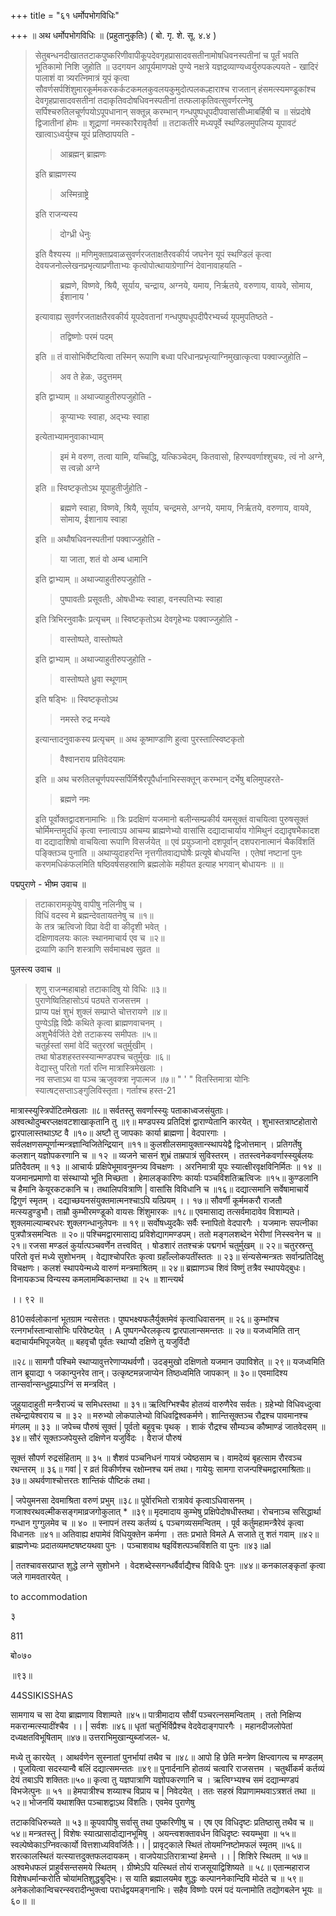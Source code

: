 +++
title = "६१ धर्मोपभोगविधिः"

+++
॥ अथ धर्मोपभोगविधिः ॥ (प्रहुतानुकृतिः) ( बो. गृ. शे. सू. ४.४ ) 

> सेतुबन्धनदीखाततटाकपुष्करिणीवापीकूपदेवगृहप्रासादवसतीनामोषधिवनस्पतीनां च पूर्तं भवति भूतिकामो निशि जुहोति ॥ उदगयन आपूर्यमाणपक्षे पुण्ये नक्षत्रे यज्ञद्रव्याण्यध्वर्युरुपकल्पयते -  खादिरं पालाशं वा त्र्यरत्निमात्रं यूपं कृत्वा सौवर्णसर्पशिंशुमारकूर्ममकरकर्कटकमलकुवलयकुमुदोत्पलकल्हाराश्च राजतान् हंसमत्स्यमण्डूकांश्च देवगृहप्रासादवसतीनां तदाकृतिवदोषधिवनस्पतीनां तत्फलाकृतिवत्सुवर्णरत्नेषु सर्पिश्चरुतिलचूर्णपयोऽपूपधानान् सक्तून्न् करम्भान् गन्धपुष्पधूपदीपवासांसीध्माबर्हिषी च ॥ संप्रदोषे द्विजातीनां होमः ॥ शूद्राणां नमस्कारैरावृतैर्वा ॥ तटाकतीरे मध्यपूर्वे स्थण्डिलमुपलिप्य यूपावटं खात्वाऽध्वर्युश्च यूपं प्रतिष्ठापयति -
>
>> आब्रह्मन् ब्राह्मणः
>
> इति ब्राह्मणस्य 
>
>> अस्मिन्राष्ट्रे
>
> इति राजन्यस्य 
>
>> दोग्ध्री धेनुः
>
> इति वैश्यस्य ॥ मणिमुक्ताप्रवाळसुवर्णरजताक्षतैरवकीर्य जघनेन यूपं स्थण्डिलं कृत्वा देवयजनोल्लेखनप्रभृत्याप्रणीताभ्यः कृत्वोपोत्थायाग्रेणाग्निं देवानावाहयति -
>
>> ब्रह्मणे, विष्णवे, श्रियै, सूर्याय, चन्द्राय, अग्नये, यमाय, निर्ऋतये, वरुणाय, वायवे, सोमाय, ईशानाय ' 
>
> इत्यावाह्य सुवर्णरजताक्षतैरवकीर्य यूपदेवतानां गन्धपुष्पधूपदीपैरभ्यर्च्य यूपमुपतिष्ठते - 
>
>> तद्विष्णोः परमं पदम्
>
> इति ॥ तं वासोभिर्वेष्टयित्वा तस्मिन् रूपाणि बध्वा परिधानप्रभृत्याग्निमुखात्कृत्वा पक्वाज्जुहोति –
>
>> अव ते हेळः, उदुत्तमम्
>
> इति द्वाभ्याम् ॥ अथाज्याहुतीरुपजुहोति - 
>
>> कूप्याभ्यः स्वाहा, अद्भ्यः स्वाहा
>
> इत्येताभ्यामनुवाकाभ्याम् 
>
>> इमं मे वरुण, तत्वा यामि, यच्चिद्धि, यत्किञ्चेदम्, कितवासो, हिरण्यवर्णाश्शुचयः, त्वं नो अग्ने, स त्वन्नो अग्ने
>
> इति ॥ स्विष्टकृतोऽथ यूपाहुतीर्जुहोति - 
>
>> ब्रह्मणे स्वाहा, विष्णवे, श्रियै, सूर्याय, चन्द्रमसे, अग्नये, यमाय, निर्ऋतये, वरुणाय, वायवे, सोमाय, ईशानाय स्वाहा
>
> इति ॥ अथौषधिवनस्पतीनां पक्वाज्जुहोति - 
>
>> या जाता, शतं वो अम्ब धामानि
>
> इति द्वाभ्याम् ॥ अथाज्याहुतीरुपजुहोति - 
>
>> पुष्पावतीः प्रसूवतीः, ओषधीभ्यः स्वाहा, वनस्पतिभ्यः स्वाहा
>
> इति त्रिभिरनुवाकैः प्रत्यृचम् ॥ स्विष्टकृतोऽथ देवगृहेभ्यः पक्वाज्जुहोति - 
>
>> वास्तोष्पते, वास्तोष्पते
>
> इति द्वाभ्याम् ॥ अथाज्याहुतीरुपजुहोति - 
>
>> वास्तोष्पते ध्रुवा स्थूणाम्
>
> इति षड्भिः ॥ स्विष्टकृतोऽथ 
>
>> नमस्ते रुद्र मन्यवे 
>
> इत्यान्तादनुवाकस्य प्रत्यृचम् ॥ अथ कूष्माण्डाणि हुत्वा पुरस्तात्स्विष्टकृतो 
>
>> वैश्वानराय प्रतिवेदयामः
>
> इति ॥ अथ चरुतिलचूर्णपयस्सर्पिर्मिश्रैरपूपैर्धानाभिस्सक्तून् करम्भान् दर्भेषु बलिमुपहरते-
>
>> ब्रह्मणे नमः
>
> इति पूर्वोक्तद्वादशनामाभिः ॥ त्रिः प्रदक्षिणं यजमानो बलीन्सम्प्रकीर्य यमसूक्तं वाचयित्वा पुरुषसूक्तं चोर्मिमन्तमुदधिं कृत्वा स्नात्वाऽप आचम्य ब्राह्मणेभ्यो वासांसि दद्यादाचार्याय गोमिथुनं दद्यादृषभैकादश वा दद्यादाशिषो वाचयित्वा रूपाणि विसर्जयेत् ॥ एवं प्रयुञ्जानो दशपूर्वान् दशपरानात्मानं चैकविंशतिं पङ्क्तिञ्च पुनाति ॥ अथाप्युदाहरन्ति नृत्तगीतवाद्यघोषैः प्रत्यूषे बोधयन्ति । एतेषां नष्टानां पुनः करणमधिकंफलमिति षष्ठिवर्षसहस्राणि ब्रह्मलोके महीयत इत्याह भगवान् बोधायनः ॥  ॥

पद्मपुराणे - भीष्म उवाच ॥ 

> तटाकारामकूपेषु वापीषु नलिनीषु च ।  
विधिं वदस्व मे ब्रह्मन्देवतायतनेषु च ॥१॥  
के तत्र ऋत्विजो विप्रा वेदी वा कीदृशी भवेत् ।  
दक्षिणावलयः कालः स्थानमाचार्य एव च ॥२॥  
द्रव्याणि कानि शस्त्राणि सर्वमाचक्ष्व सुव्रत ॥

पुलस्त्य उवाच ॥ 

> शृणु राजन्महाबाहो तटाकादिषु यो विधिः ॥३॥  
पुराणेष्वितिहासोऽयं पठ्यते राजसत्तम ।  
प्राप्य पक्षं शुभं शुक्लं सम्प्राप्ते चोत्तरायणे ॥४॥  
पुण्येऽह्नि विप्रैः कथिते कृत्वा ब्राह्मणवाचनम् ।  
अशुभैर्वर्जिते देशे तटाकस्य समीपतः ॥५॥  
चतुर्हस्तां समां वेदिं चतुरस्रां चतुर्मुखीम् ।  
तथा षोडशहस्तस्स्यान्मण्डपश्च चतुर्मुखः ॥६॥  
वेद्यास्तु परितो गर्ता रत्नि मात्रास्त्रिमेखलाः ।  
नव सप्ताऽथ वा पञ्च ऋजुवक्त्रा नृपात्मज ॥७॥ 
"
'
"
वितस्तिमात्रा योनिः स्यात्षट्सप्ताऽङ्गुलिविस्तृता। गर्ताश्च हस्त-21

मात्रास्स्युस्त्रिपोंटितमेखलाः ॥८॥ सर्वतस्तु सवर्णास्स्युः पताकाध्वजसंयुताः। अश्वत्थोदुम्बरप्लक्षवटशाखाकृतानि तु ॥९॥ मण्डपस्य प्रतिदिशं द्वाराण्येतानि कारयेत् । शुभास्तत्राष्टहोतारो द्वारपालास्तथाऽष्ट वै ॥१०॥ अष्टौ तु जापकाः कार्या ब्राह्मणा | वेदपारगाः । सर्वलक्षणसम्पूर्णान्मन्त्रज्ञान्विजितेन्द्रियान् ॥११॥ कुलशीलसमायुक्तान्स्थापयेद्वै द्विजोत्तमान् । प्रतिगर्तेषु कलशान् यज्ञोपकरणानि च ॥ १२ ॥ व्यजने चासनं शुभ्रं ताम्रपात्रं सुविस्तरम् । ततस्त्वनेकवर्णास्स्युर्बलयः प्रतिदैवतम् ॥ १३ ॥ आचार्यः प्रक्षिपेभूमावनुमन्त्र्य विचक्षणः । अरनिमात्री यूपः स्यात्क्षीरवृक्षविनिर्मितः ॥ १४ ॥ यजमानप्रमाणो वा संस्थाप्यो भूति मिच्छता । हेमालङ्कारिणः कार्याः पञ्चविंशतिऋत्विजः ॥१५॥ कुण्डलानि च हैमानि केयूरकटकानि च। तथालिपवित्राणि | वासांसि विविधानि च ॥१६॥ दद्यात्समानि सर्वेषामाचार्ये द्विगुणं स्मृतम् । दद्याच्छयनसंयुक्तमात्मनश्चाऽपि यत्प्रियम् ।। १७॥ सौवर्णी कूर्ममकरौ राजतौ मत्स्यडुण्डुभौ। ताम्रौ कुम्भीरमण्डूको वायसः शिंशुमारकः ॥१८॥ एवमासाद्य तत्सर्वमादावेव विशाम्पते। शुक्लमाल्याम्बरधरः शुक्लगन्धानुलेपनः ॥ १९॥ सर्वोषध्युदकैः सर्वैः स्नापितो वेदपारगैः । यजमानः सपत्नीका पुत्रपौत्रसमन्वितः ॥ २०॥ पश्चिमद्वारमासाद्य प्रविशेद्यागमण्डपम्। ततो मङ्गलशब्देन भेरीणां निस्स्वनेन च ॥२१॥ रजसा मण्डलं कुर्यात्पञ्चवर्णेन तत्त्ववित् । षोडशारं ततश्चक्रं पद्मगर्भ चतुर्मुखम् ॥ २२॥ चतुरस्रन्तु परितो वृत्तं मध्ये सुशोभनम् । वेद्याश्चोपरितः कृत्वा ग्रहाँल्लोकपतींस्ततः ॥ २३॥ संन्यसेन्मन्त्रतः सर्वान्प्रतिदिक्षु विचक्षणः। कलशं स्थापयेन्मध्ये वारुणं मन्त्रमाश्रितम् ॥ २४॥ ब्रह्माणञ्च शिवं विष्णुं तत्रैव स्थापयेद्बुधः। विनायकञ्च विन्यस्य कमलामम्बिकान्तथा ॥ २५ ॥ शान्त्यर्थ

।। ९२ ॥

810सर्वलोकानां भूतग्राम न्यसेत्ततः। पुष्पभक्ष्यफलैर्युक्तमेवं कृत्वाधिवासनम् ॥ २६॥ कुम्भांश्च रत्नगर्भास्तान्वासोभिः परिवेष्टयेत् । A पुष्पगन्धैरलकृत्य द्वारपालान्समन्ततः ॥ २७॥ यजध्वमिति तान् बदाचार्यमभिपूजयेत् ॥ बहवृचौ पूर्वतः स्थाप्यौ दक्षिणे तु यजुर्विदौ

॥२८॥ सामगौ पश्चिमे स्थाप्यावुत्तरेणाप्यथर्वणौ। उदङ्मुखो दक्षिणतो यजमान उपाविशेत् ॥ २९॥ यजध्वमिति तान ब्रूयाद्या १ जकान्पुनरेव तान्। उत्कृष्टमन्नजाप्येन तिष्ठध्वमिति जापकान् ॥ ३०॥ एवमादिश्य तान्सर्वान्सन्धुझ्याऽग्निं स मन्त्रवित् ।

जुहुयादाहुती मन्त्रैराज्यं च समिधस्तथा ॥ ३१॥ ऋत्विग्भिश्चैव होतव्यं वारुणैरेव सर्वतः। ग्रहेभ्यो विधिवध्दुत्वा तथेन्द्रायेश्वराय च ॥ ३२ ॥ मरुभ्यो लोकपालेभ्यो विधिवद्विश्वकर्मणे। शान्तिसूक्तञ्च रौद्रश्च पावमानश्च मंगलम् ॥ ३३ ॥ जपेच्च पौरुषं सूक्तं | पूर्वतो बहूवृचः पृथक् । शाकं रौद्रश्च सौम्यञ्च कौष्माण्डं जातवेदसम् ॥३४॥ सौरं सूक्तञ्जपेयुस्ते दक्षिणेन यजुर्विदः । वैराजं पौरुषं

सूक्तं सौपर्ण रुद्रसंहिताम् ॥ ३५ ॥ शैशवं पञ्चनिधनं गायत्रं ज्येष्ठसाम च। वामदेव्यं बृहत्साम रौरवञ्च रथन्तरम् ॥ ३६॥ गवां | र व्रतं विकीर्णश्च रक्षोम्नश्च यमं तथा। गायेयुः सामगा राजन्पश्चिमद्वारमाश्रिताः॥ ३७॥ अथर्वणाश्चोत्तरतः शान्तिकं पौष्टिकं तथा।

| जपेयुमनसा देवमाश्रिता वरुणं प्रभुम् ॥३८॥ पूर्वेारभितो रात्रावेवं कृत्वाऽधिवासनम् । गजाश्वरथवल्मीकसङ्गमाव्रजगोकुलात् * ॥३९॥ मृदमादाय कुम्भेषु प्रक्षिपेदोषधीस्तथा। रोचनाञ्च ससिद्धार्था गन्धान गुग्गुलमेव च ॥ ४० ॥ स्नापनं तस्य कर्तव्यं ६ पञ्चगव्यसमन्वितम् । पूर्व कर्तुमहामन्त्रैरेवं कृत्वा विधानतः ॥४१॥ अतिवाह्य क्षपामेवं विधियुक्तेन कर्मणा । ततः प्रभाते विमले A सजाते तु शतं गवाम् ॥४२॥ ब्राह्मणेभ्यः प्रदातव्यमष्टषष्टयथवा पुनः । पञ्चाशवाथ षइविंशत्पञ्चविंशति वा पुनः ॥४३॥al

| ततश्चावसरप्राप्त शुद्धे लग्ने सुशोभने । वेदशब्देस्सगन्धर्वैर्वाद्यैश्च विविधैः पुनः ॥४४॥ कनकालङ्कृतां कृत्वा जले गामवतारयेत् ।

to accommodation

३

811

बो०७०

॥९३॥

44SSIKISSHAS

सामगाय च सा देया ब्राह्मणाय विशाम्पते ॥४५॥ पात्रीमादाय सौवीं पञ्चरत्नसमन्विताम् । ततो निक्षिप्य मकरान्मत्स्यादींश्चैव ।। | सर्वशः ॥४६॥ धृतां चतुर्भिर्विप्रैश्च वेदवेदाङ्गपारगैः । महानदीजलोपेतां दध्यक्षतविभूषिताम् ॥४७॥ उत्तराभिमुखान्युब्जांजल- ध.

मध्ये तु कारयेत् । आथर्वणेन सुस्नातां पुनर्भायां तथैव च ॥४८॥ आपो हि छेति मन्त्रेण क्षिप्त्वागत्य च मण्डलम् । पूजयित्वा सदस्यान्वै बलिं दद्यात्समन्ततः ॥४९॥ पुनार्दनानि होतव्यं चत्वारि राजसत्तम । चतुर्थीकर्म कर्तव्यं देयं तबाऽपि शक्तितः॥५०॥ कृत्वा तु यज्ञपात्राणि यज्ञोपकरणानि च । ऋत्विग्भ्यश्च समं दद्यान्मण्डपं विभजेत्पुनः ॥ ५१ ॥ हेमपात्रीश्च शय्याश्च विप्राय च | निवेदयेत् । ततः सहस्रं विप्राणामथवाऽत्रशतं तथा ॥५२॥ भोजनयिं यथाशक्ति पञ्चाशद्वाऽथ विंशतिः। एवमेव पुराणेषु

तटाकविधिरुच्यते ॥ ५३॥ कूपवापीषु सर्वासु तथा पुष्करिणीषु च । एष एव विधिदृष्टः प्रतिष्ठासु तथैव च ॥५४॥ मन्त्रतस्तु | विशेषः स्यात्प्रासादोद्यानभूमिषु । अयन्त्वशक्तावर्धन विधिदृष्टः स्वयम्भुवा ॥ ५५॥ स्वल्पेष्वेकाऽग्निवत्कार्यो वित्तशाध्यविवर्जितैः।। | प्रावृट्काले स्थितं तोयमग्निष्टोमफलं स्मृतम् ॥५६॥ शरत्कालस्थितं यत्स्यात्तदुक्तफलदायकम् । वाजपेयाऽतिरात्राभ्यां हेमन्ते ।। | शिशिरे स्थितम् ॥ ५७॥ अश्वमेधफलं प्राहुर्वसन्तसमये स्थितम् । ग्रीष्मेऽपि यत्स्थितं तोयं राजसूयाद्विशिष्यते ॥ ५८॥ एतान्महाराज विशेषधर्मान्करोति चोया॑मतिशुद्धबुद्भिः। स याति ब्रह्मालयमेव शुद्धः कल्पाननेकान्दिवि मोदंते च ॥ ५९॥ अनेकलोकान्विचरन्स्वरादीन्भुक्त्वा परार्धद्वयमङ्गनाभिः। सहैव विष्णोः परमं पदं यत्नामोति तद्योगबलेन भूयः ॥६०॥ ॥